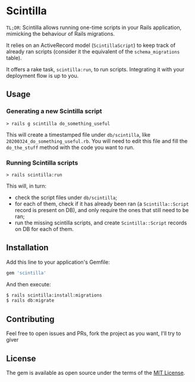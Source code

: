 # Scintilla

`TL;DR`: Scintilla allows running one-time scripts in your Rails application, mimicking
the behaviour of Rails migrations.

It relies on an ActiveRecord model (`ScintillaScript`) to keep track of already ran
scripts (consider it the equivalent of the `schema_migrations` table).

It offers a rake task, `scintilla:run`, to run scripts. Integrating it with your
deployment flow is up to you.

## Usage

### Generating a new Scintilla script

`> rails g scintilla do_something_useful`

This will create a timestamped file under `db/scintilla`, like
`20200324_do_something_useful.rb`. You will need to edit this file and fill the
`do_the_stuff` method with the code you want to run.

### Running Scintilla scripts

`> rails scintilla:run`

This will, in turn:

- check the script files under `db/scintilla`;
- for each of them, check if it has already been ran (a `Scintilla::Script` record is
  present on DB), and only require the ones that still need to be ran;
- run the missing scintilla scripts, and create `Scintilla::Script` records on DB for each
  of them.

## Installation

Add this line to your application's Gemfile:

```ruby
gem 'scintilla'
```

And then execute:

```bash
$ rails scintilla:install:migrations
$ rails db:migrate
```

## Contributing

Feel free to open issues and PRs, fork the project as you want, I'll try to giver


## License

The gem is available as open source under the terms of the [MIT License](https://opensource.org/licenses/MIT).
